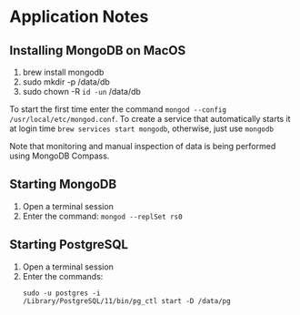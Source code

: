 # Application Notes

## Installing MongoDB on MacOS

1. brew install mongodb
2. sudo mkdir -p /data/db
3. sudo chown -R `id -un` /data/db

To start the first time enter the command `mongod --config /usr/local/etc/mongod.conf`.
To create a service that automatically starts it at login time 
`brew services start mongodb`, otherwise, just use `mongodb`

Note that monitoring and manual inspection of data is being performed using
MongoDB Compass.

## Starting MongoDB

1. Open a terminal session
2. Enter the command: `mongod --replSet rs0`

## Starting PostgreSQL

1. Open a terminal session
2. Enter the commands:
   ```
   sudo -u postgres -i
   /Library/PostgreSQL/11/bin/pg_ctl start -D /data/pg
   ```
